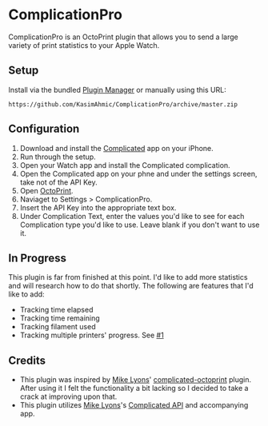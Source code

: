 # ComplicationPro

ComplicationPro is an OctoPrint plugin that allows you to send a large variety of print statistics to your Apple Watch.

## Setup

Install via the bundled [Plugin Manager](https://github.com/foosel/OctoPrint/wiki/Plugin:-Plugin-Manager)
or manually using this URL:

    https://github.com/KasimAhmic/ComplicationPro/archive/master.zip


## Configuration

1. Download and install the [Complicated](https://apps.apple.com/us/app/complicated/id1444561091) app on your iPhone.
2. Run through the setup.
3. Open your Watch app and install the Complicated complication.
4. Open the Complicated app on your phne and under the settings screen, take not of the API Key.
5. Open [OctoPrint](http://octopi.local).
6. Naviaget to Settings > ComplicationPro.
7. Insert the API Key into the appropriate text box.
8. Under Complication Text, enter the values you'd like to see for each Complication type you'd like to use. Leave blank if you don't want to use it.

## In Progress
This plugin is far from finished at this point. I'd like to add more statistics and will research how to do that shortly. The following are features that I'd like to add:
- Tracking time elapsed
- Tracking time remaining
- Tracking filament used
- Tracking multiple printers' progress. See [#1](https://github.com/frenchie4111/complicated-octoprint/issues/1)

## Credits
- This plugin was inspired by [Mike Lyons](https://mikelyons.org/)' [complicated-octoprint](https://github.com/frenchie4111/complicated-octoprint) plugin. After using it I felt the functionality a bit lacking so I decided to take a crack at improving upon that.
- This plugin utilizes [Mike Lyons](https://mikelyons.org/)'s [Complicated API](https://mikelyons.org/complicated/) and accompanying app.